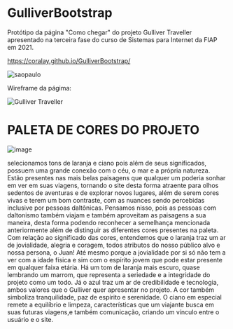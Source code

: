 # GulliverBootstrap 

Protótipo da página "Como chegar" do projeto Gulliver Traveller apresentado na terceira fase do curso de Sistemas para Internet da FIAP em 2021.

https://coralay.github.io/GulliverBootstrap/

![saopaulo](https://user-images.githubusercontent.com/61741128/143804866-ab2dedd4-eeca-4c09-ac67-0b6fdd8928a9.png)


Wireframe da págima:

![Gulliver Traveller](https://user-images.githubusercontent.com/61741128/143805202-cda96a02-571d-4ff1-87e6-02a3ce2f5e8f.png)


# PALETA DE CORES DO PROJETO 

![image](https://user-images.githubusercontent.com/61741128/143805484-1b3fcb3a-632c-493f-aebc-cb76fb1666df.png)


selecionamos tons de laranja e ciano pois além de seus significados, possuem uma grande conexão com o céu, o mar e a própria natureza. Estão presentes nas mais belas paisagens que qualquer um poderia sonhar em ver em suas viagens, tornando o site desta forma atraente para olhos sedentos de aventuras e de explorar novos lugares, além de serem cores vivas e terem um bom contraste, com as nuances sendo percebidas inclusive por pessoas daltônicas. Pensamos nisso, pois as pessoas com daltonismo também viajam e também aproveitam as paisagens a sua maneira, desta forma podendo reconhecer a semelhança mencionada anteriormente além de distinguir as diferentes cores presentes na paleta.
Com relação ao significado das cores, entendemos que o laranja traz um ar de jovialidade, alegria e coragem, todos atributos do nosso público alvo e nossa persona, o Juan! Até mesmo porque a jovialidade por si só não tem a ver com a idade física e sim com o espírito jovem que pode estar presente em qualquer faixa etária. Há um tom de laranja mais escuro, quase lembrando um marrom, que representa a seriedade e a integridade do projeto como um todo.
 Já o azul traz um ar de credibilidade e tecnologia, ambos valores que o Gulliver quer apresentar no projeto. A cor também simboliza tranquilidade, paz de espírito e serenidade. O ciano em especial remete a equilíbrio e limpeza, características que um viajante busca em suas futuras viagens,e também comunicação, criando um vínculo entre o usuário e o site.


